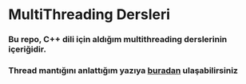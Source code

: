 # MultiThreading Dersleri
### Bu repo, C++ dili için aldığım multithreading derslerinin içeriğidir.
### Thread mantığını anlattığım yazıya [buradan](https://medium.com/@oerbil06/bir-program-ayn%C4%B1-anda-nas%C4%B1l-birden-fazla-i%CC%87%C5%9Fi-yapabilir-thread-kavram%C4%B1-8284d73ae974) ulaşabilirsiniz
